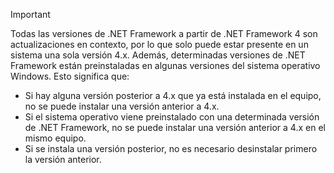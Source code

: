 
> [!IMPORTANT]
> Todas las versiones de .NET Framework a partir de .NET Framework 4 son actualizaciones en contexto, por lo que solo puede estar presente en un sistema una sola versión 4.x. Además, determinadas versiones de .NET Framework están preinstaladas en algunas versiones del sistema operativo Windows. Esto significa que:
>
> - Si hay alguna versión posterior a 4.x que ya está instalada en el equipo, no se puede instalar una versión anterior a 4.x.
> - Si el sistema operativo viene preinstalado con una determinada versión de .NET Framework, no se puede instalar una versión anterior a 4.x en el mismo equipo.
> - Si se instala una versión posterior, no es necesario desinstalar primero la versión anterior.


